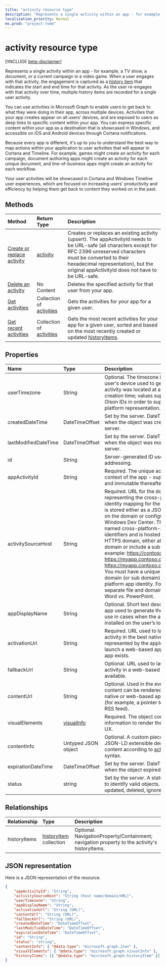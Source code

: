```yaml
---
title: "activity resource type"
description: "Represents a single activity within an app - for example, a TV show, a document, or a current campaign in a video game. When a user engages with that activity, the engagement is captured as a history item that indicates the start and end time for that activity. As the user re-engages with that activity over time, multiple history items are recorded for a single user activity."
localization_priority: Normal
ms.prod: "project-rome"
---
```


# activity resource type

[!INCLUDE [beta-disclaimer](../../includes/beta-disclaimer.md)]

Represents a single activity within an app - for example, a TV show, a document, or a current campaign in a video game. When a user engages with that activity, the engagement is captured as a [history item](projectrome-historyitem.md) that indicates the start and end time for that activity. As the user re-engages with that activity over time, multiple history items are recorded for a single user activity.

You can use activities in Microsoft Graph to enable users to get back to what they were doing in their app, across multiple devices. Activities that your app creates appear on all users' devices, and are exposed to users as deep links to specific content within your app. You can express specific content within your app as a destination that is showcased in Windows, and accessible on iOS and Android devices through Cortana notifications.

Because every app is different, it's up to you to understand the best way to map actions within your application to user activities that will appear in Cortana and Timeline. For example, games might create an activity for each campaign, document authoring apps might create an activity for each unique document, and line-of-business apps might create an activity for each workflow.

Your user activities will be showcased in Cortana and Windows Timeline user experiences, which are focused on increasing users' productivity and efficiency by helping them get back to content they worked on in the past.

## Methods

|Method | Return Type | Description|
|:------|:------------|:-----------|
|[Create or replace activity](../api/projectrome-put-activity.md) | [activity](projectrome-activity.md) |Creates or replaces an existing activity (upsert). The appActivityId needs to be URL-safe (all characters except for RFC 2396 unreserved characters must be converted to their hexadecimal representation), but the original appActivityId does not have to be URL-safe. |
|[Delete an activity](../api/projectrome-delete-activity.md) | No Content | Deletes the specified activity for that user from your app.|
|[Get activities](../api/projectrome-get-activities.md) | Collection of [activities](projectrome-activity.md) | Gets the activities for your app for a given user.|
|[Get recent activities](../api/projectrome-get-recent-activities.md) | Collection of [activities](projectrome-activity.md) | Gets the most recent activities for your app for a given user, sorted and based on the most recently created or updated [historyItems](projectrome-historyitem.md).|

## Properties

|Name | Type | Description|
|:----|:-----|:-----------|
|userTimezone | String | Optional. The timezone in which the user's device used to generate the activity was located at activity creation time; values supplied as Olson IDs in order to support cross-platform representation.|
|createdDateTime | DateTimeOffset | Set by the server. DateTime in UTC when the object was created on the server. |
|lastModifiedDateTime | DateTimeOffset | Set by the server. DateTime in UTC when the object was modified on the server. |
|id | String | Server-generated ID used for URL addressing.|
|appActivityId | String | Required. The unique activity ID in the context of the app - supplied by caller and immutable thereafter.|
|activitySourceHost | String | Required. URL for the domain representing the cross-platform identity mapping for the app. Mapping is stored either as a JSON file hosted on the domain or configurable via Windows Dev Center. The JSON file is named cross-platform-app-identifiers and is hosted at root of your HTTPS domain, either at the top level domain or include a sub domain. For example: https://contoso.com or https://myapp.contoso.com but NOT https://myapp.contoso.com/somepath. You must have a unique file and domain (or sub domain) per cross-platform app identity. For example, a separate file and domain is needed for Word vs. PowerPoint.|
|appDisplayName | String | Optional. Short text description of the app used to generate the activity for use in cases when the app is not installed on the user’s local device.|
|activationUrl | String | Required. URL used to launch the activity in the best native experience represented by the appId. Might launch a web-based app if no native app exists.|
|fallbackUrl | String | Optional. URL used to launch the activity in a web-based app, if available.|
|contentUrl | String | Optional. Used in the event the content can be rendered outside of a native or web-based app experience (for example, a pointer to an item in an RSS feed).|
|visualElements| [visualInfo](../resources/projectrome-visualinfo.md) | Required. The object containing information to render the activity in the UX.|
|contentInfo | Untyped JSON object | Optional. A custom piece of data - JSON-LD extensible description of content according to [schema.org](https://schema.org) syntax.|
|expirationDateTime | DateTimeOffset | Set by the server. DateTime in UTC when the object expired on the server.|
|status | string | Set by the server. A status code used to identify valid objects. Values: active, updated, deleted, ignored.|

## Relationships

|Relationship | Type | Description|
|:------------|:-----|:-----------|
|historyItems| [historyItem](../resources/projectrome-historyitem.md) collection | Optional. NavigationProperty/Containment; navigation property to the activity's historyItems.|

## JSON representation

Here is a JSON representation of the resource.

<!-- {
  "blockType": "resource",
  "optionalProperties": [
    "userTimezone",
    "appDisplayName",
    "fallbackUrl",
    "contentUrl",
    "contentInfo",
    "visualElements",
    "historyItems"
  ],
  "@odata.type": "microsoft.graph.activity"
}-->

```json
{
    "appActivityId": "String",
    "activitySourceHost": "String (host name/domain/URL)",
    "userTimezone": "String",
    "appDisplayName": "String",
    "activationUrl": "String (URL)",
    "contentUrl": "String (URL)",
    "fallbackUrl": "String (URL)",
    "createdDateTime": "DateTimeOffset",
    "lastModifiedDateTime": "DateTimeOffset",
    "expirationDateTime": "DateTimeOffset",
    "id": "String",
    "status": "string",
    "contentInfo": { "@data.type": "microsoft.graph.Json" },
    "visualElements": { "@data.type": "microsoft.graph.visualInfo" },
    "historyItems": [{ "@odata.type": "microsoft.graph.historyItem" }]
}
```

<!-- uuid: 8fcb5dbc-d5aa-4681-8e31-b001d5168d79
2017-06-07 14:57:30 UTC -->
<!--
{
  "type": "#page.annotation",
  "description": "activity resource",
  "keywords": "",
  "section": "documentation",
  "tocPath": "",
  "suppressions": [
    "Error: /api-reference/beta/resources/projectrome-activity.md:\r\n      Exception processing links.\r\n    System.ArgumentException: Link Definition was null. Link text: !INCLUDE [beta-disclaimer](../../includes/beta-disclaimer.md)\r\n      at ApiDoctor.Validation.DocFile.get_LinkDestinations()\r\n      at ApiDoctor.Validation.DocSet.ValidateLinks(Boolean includeWarnings, String[] relativePathForFiles, IssueLogger issues, Boolean requireFilenameCaseMatch, Boolean printOrphanedFiles)"
  ]
}
-->

